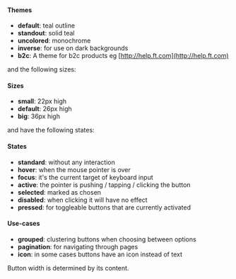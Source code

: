 #### Themes

* __default__: teal outline
* __standout__: solid teal
* __uncolored__: monochrome
* __inverse__: for use on dark backgrounds
* __b2c__: A theme for b2c products eg [http://help.ft.com](http://help.ft.com)

and the following sizes:

#### Sizes

* __small__: 22px high
* __default__: 26px high
* __big__: 36px high

and have the following states:

#### States

* __standard__: without any interaction
* __hover__: when the mouse pointer is over
* __focus__: it's the current target of keyboard input
* __active__: the pointer is pushing / tapping / clicking the button
* __selected__: marked as chosen
* __disabled__: when clicking it will have no effect
* __pressed__: for toggleable buttons that are currently activated


#### Use-cases

* __grouped__: clustering buttons when choosing between options
* __pagination__: for navigating through pages
* __icon__: in some cases buttons have an icon instead of text

Button width is determined by its content.

